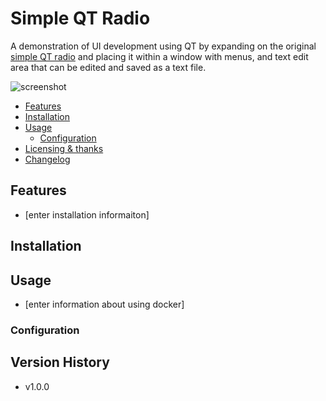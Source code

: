 Simple QT Radio
=======================

A demonstration of UI development using QT by expanding on the original [simple QT radio](https://github.com/kevin-funderburg/simple-qt-radio) and placing it within a window with menus, and text edit area that can be edited and saved as a text file.

![screenshot](/app/assignment12/scene.png)

<!-- MarkdownTOC autolink="true" bracket="round" depth="3" autoanchor="true" -->

- [Features](#features)
- [Installation](#installation)
- [Usage](#usage)
    - [Configuration](#configuration)
- [Licensing & thanks](#licensing--thanks)
- [Changelog](#changelog)

<!-- /MarkdownTOC -->

<a id="features"></a>
Features
--------

- [enter installation informaiton]


<a id="installation"></a>
Installation
------------




<a id="usage"></a>
Usage
-----

- [enter information about using docker]


<a id="configuration"></a>
### Configuration ###

Version History
---------

- v1.0.0

